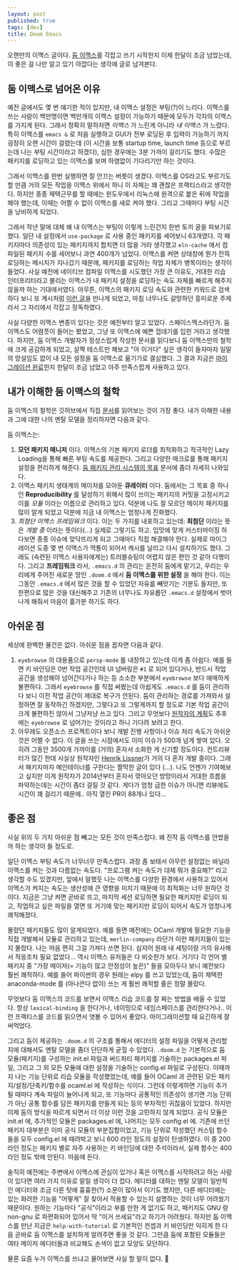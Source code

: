 ```yaml
---
layout: post
published: true
tags: [dev]
title: Doom Emacs
---
```


 오랜만의 이맥스 글이다. [둠 이맥스](https://github.com/doomemacs/doomemacs)를 각잡고 쓰기 시작한지 이제 한달이 조금
 넘었는데, 이 좋은 걸 나만 알고 있기 아깝다는 생각에 글로 남겨본다.

## 둠 이맥스로 넘어온 이유

예전 글에서도 몇 번 얘기한 적이 있지만, 내 이맥스 설정은 부팅(?)이 느리다.
이맥스를 쓰는 사람이 백만명이면 백만개의 이맥스 설정이 가능하기 때문에 모두가
각자의 이맥스를 가지게 된다. 그래서 정확히 말하자면 *이맥스* 가 느린게 아니라 *내
이맥스* 가 느렸다. 특히 이맥스를 `emacs &` 로 처음 실행하고 GUI가 전부 로딩된 후
입력이 가능하기 까지 굉장히 오랜 시간이 걸렸는데 (이 시간을 보통 startup time,
launch time 등으로 부르는데 나는 부팅 시간이라고 하겠다), 심한 경우에는 3분
가까이 걸리기도 했다. 수많은 패키지를 로딩하고 있는 이맥스를 보며 하염없이
기다리기만 하는 것이다.

그래서 이맥스를 한번 실행하면 잘 안끄는 버릇이 생겼다. 이맥스를 OS라고도
부르기도 할 만큼 거의 모든 작업을 이맥스 위에서 하니 이 자체는 꽤 괜찮은
프랙티스라고 생각한다. 하지만 종종 재택근무를 할 때에는 윈도우에서 리눅스에
원격으로 붙은 뒤에 작업을 해야 했는데, 이때는 어쩔 수 없이 이맥스를 새로 켜야
했다. 그리고 그때마다 부팅 시간을 낭비하게 되었다.

그래서 작년 말에 대체 왜 내 이맥스는 부팅이 이렇게 느린건지 한번 토끼 굴을
파보기로 했다. 일단 내 설정에서 `use-package` 로 사용 중인 패키지를 세어보니
63개였다. 각 패키지마다 의존성이 있는 패키지까지 합치면 더 많을 거라 생각했고
`eln-cache` 에서 컴파일된 패키지 수를 세어보니 과연 400개가 넘었다. 이맥스를 켜면
상태창에 뭔가 잔뜩 로딩하는 메시지가 지나갔기 때문에, 패키지를 로딩하는 작업
자체가 병목이라는 생각이 들었다. 사실 예전에 네이티브 컴파일 이맥스를 시도했던
가장 큰 이유도, 거대한 리습 인터프리터라고 불리는 이맥스가 내 패키지 설정을
로딩하는 속도 자체를 빠르게 해주지 않을까 하는 기대에서였다. 아무튼, 이맥스의
패키지 로딩 속도와 관련한 키워드로 검색하다 보니 또 계시처럼 [이런 글](https://github.com/doomemacs/doomemacs/blob/develop/docs/faq.org#how-does-doom-start-up-so-quickly)을 만나게
되었고, 마침 너무나도 갈망하던 흥미로운 주제라서 그 자리에서 각잡고 정독하였다.

사실 다양한 이맥스 변종이 있다는 것은 예전부터 알고 있었다. 스페이스맥스라던가.
둠 이맥스도 어렴풋이 들어는 봤었고, 그냥 또 이맥스에 예쁜 껍데기를 입힌 거라고
생각했다. 하지만, 둠 이맥스 개발자가 정성스럽게 작성한 문서를 읽다보니 둠
이맥스만의 철학에 크게 공감하게 되었고, 살짝 테스트만 해보고 "아 이거다" 싶은
생각이 들자마자 일말의 망설임도 없이 내 모든 설정을 둠 이맥스로 옮기기로
결심했다. 그 결과 지금은 [마이그레이션 완료](https://github.com/sangwoo-joh/.doom.d)한지 한달이 조금 넘었고 아주
만족스럽게 사용하고 있다.

## 내가 이해한 둠 이맥스의 철학

둠 이맥스의 철학은 깃허브에서 직접 [문서](https://github.com/doomemacs/doomemacs/blob/master/docs/faq.org)를 읽어보는 것이 가장 좋다. 내가 이해한
내용과 그에 대한 나의 멘탈 모델을 정리하자면 다음과 같다.

둠 이맥스는:

 1. **모던 패키지 매니저** 이다. 이맥스의 기본 패키지 로더를 최적화하고 적극적인
    Lazy Loading을 통해 빠른 부팅 속도를 제공한다. 그리고 다양한 매크로를 통해
    패키지 설정을 편리하게 해준다.
    [둠
    패키지 관리 시스템의 목표](https://github.com/doomemacs/doomemacs/blob/develop/docs/faq.org#why-such-a-complicated-package-management-system) 문서에 좀더 자세히 나와있다.
 2. 이맥스 패키지 생태계의 메이저를 모아둔 **큐레이터** 이다. 둠에서는 그 목표 중
    하나인 **Reproducibility** 를 달성하기 위해서 많이 쓰이는 패키지의 커밋을
    고정시키고 이를 *모듈* 이라는 이름으로 관리하고 있다. 덕분에 나도 잘 모르던
    메이저 패키지를 많이 알게 되었고 덕분에 지금 내 이맥스는 엄청나게 진화했다.
 3. *최첨단 이맥스 프레임워크* 이다. 이는 두 가지를 내포하고 있는데: **최첨단** 이라는
    뜻은 *개발 중* 이라는 뜻이다(...) 실제로 그렇기도 하고. 입맛에 맞게
    커스터마이징 하다보면 종종 이슈에 맞닥뜨리게 되고 그때마다 직접 해결해야
    한다. 실제로 마이그레이션 도중 몇 번 이맥스가 먹통이 되어서 캐시를 날리고
    다시 설치하기도 했다. 그래도 (숙련된 이맥스 사용자에게는) 트러블슈팅이
    어렵지 않은 편인 것 같아 다행이다. 그리고 **프레임워크** 라서, `.emacs.d` 의
    관리는 온전히 둠에게 맡기고, 우리는 우리에게 주어진 새로운 땅인 `.doom.d` 에서
    **둠 이맥스를 위한 설정** 을 해야 한다. 이는 그동안 `.emacs.d` 에서 많은 것을 할
    수 있었던 자유를 빼앗기는 기분도 들지만, 또 한편으로 많은 것을 대신해주고
    기존의 너무나도 자유롭던 `.emacs.d` 설정에서 벗어나게 해줘서 마음이 홀가분
    하기도 하다.

## 아쉬운 점

 세상에 완벽한 물건은 없다. 아쉬운 점을 꼽자면 다음과 같다.

 1. `eyebrowse` 의 대용품으로 `persp-mode` 를 내장하고 있는데 이게 좀 아쉽다. 예를
    들면 키 바인딩은 0번 작업 공간인데 UI 넘버링은 `#1` 로 되어 있다거나, 반드시
    작업 공간을 생성해야 넘어간다거나 하는 등 소소한 부분에서 `eyebrowse` 보다
    애매하게 불편하다. 그래서 `eyebrowse` 를 직접 써봤는데 아쉽게도 `.emacs.d` 를
    둠이 관리하다 보니 이전 작업 공간이 제대로 복구가 안된다. 둠이 관리하는
    경로를 가져와서 설정하면 잘 동작하긴 하겠지만, 그렇다고 또 그렇게까지 할
    정도로 기본 작업 공간이 크게 불편하진 않아서 그냥저냥 쓰고 있다. 그리고
    무엇보다
    [원작자의
    계획](https://github.com/doomemacs/doomemacs/issues/5255#issuecomment-877835286)도 추후에는 `eyebrowse` 로 넘어가는 것이라고 하니 기다려 보려고 한다.
 2. 아무래도 오픈소스 프로젝트이다 보니 개발 진행 사항이나 이슈 처리 속도가
    아쉬운 것은 어쩔 수 없다. 이 글을 쓰는 시점에서도 이미 이슈가 500개 넘게
    쌓여 있다. 오히려 그동안 3500개 가까이를 (거의) 혼자서 소화한 게 신기할
    정도이다. 컨트리뷰터가 많긴 한데 사실상 원작자인 [Henrik Lissner](https://github.com/hlissner)가 거의 다
    혼자 개발 중이다. 그래서 패키지마자 메인테이너를 구한다는 짤막한 글이 있다
    (...). 나도 언젠가 기여해보고 싶지만 이게 원작자가 2014년부터 혼자서
    깎아오던 방망이라서 거대한 흐름을 파악하는데는 시간이 좀더 걸릴 것 같다.
    게다가 엄청 급한 이슈가 아니면 리뷰에도 시간이 꽤 걸리기 때문에.. 아직 열린
    PR이 88개나 있다...

## 좋은 점
 사실 위의 두 가지 아쉬운 점 빼고는 모든 것이 만족스럽다. 왜 진작 둠 이맥스를
 안썼을까 하는 생각이 들 정도로.

 일단 이맥스 부팅 속도가 너무너무 만족스럽다. 과장 좀 보태서 아무런 설정없는
 바닐라 이맥스를 켜는 것과 다름없는 속도다. "프로그램 켜는 속도가 대체 뭐가
 중요해?" 라고 생각할 수도 있겠지만, 앞에서 말했듯 나는 이맥스를 다양한 환경에서
 사용하고 있어서 이맥스가 켜지는 속도는 생산성에 큰 영향을 미치기 때문에 이
 최적화는 너무 원하던 것이다. 지금은 그냥 켜면 곧바로 뜨고, 마지막 세션 로딩하면
 필요한 패키지만 로딩이 되고, 작업하고 싶은 파일을 열면 또 거기에 맞는 패키지만
 로딩이 되어서 속도가 엄청나게 쾌적해졌다.

 몰랐던 패키지들도 많이 알게되었다. 예를 들면 예전에는 OCaml 개발에 필요한
 기능을 직접 개발해서 모듈로 관리하고 있는데, `merlin-company` 라던가 이런
 패키지들이 있는지 몰랐다. 나는 마음 편히 그걸 가져다 쓰면 된다. 심지어 원래 내
 세팅이랑 거의 유사해서 적응조차 필요 없었다... 역시 이맥스 유저들은 다 비슷한가
 보다. 거기다 각 언어 별 패키지 중 "가장 메이저(= 기능이 많고 안정성이 높은)"
 들을 모아두다 보니 예전보다 훨씬 쾌적하다. 예를 들어 파이썬의 경우 원래는 elpy
 를 쓰고 있었는데, 둠이 채택한 anaconda-mode 를 (아나콘다 없이) 쓰는 게 훨씬
 쾌적할 줄은 정말 몰랐다.

 무엇보다 둠 이맥스의 코드를 보면서 이맥스 리습 코드를 잘 짜는 방법을 배울 수
 있었다. 항상 `lexical-binding` 을 한다거나, 네이밍으로 네임스페이스를
 관리한다거나.. 이런 프랙티스를 코드를 읽으면서 엿볼 수 있어서 좋았다.
 마이그레이션할 때 요긴하게 잘 써먹었다.

 그리고 둠이 제공하는 `.doom.d` 의 구조를 통해서 에디터의 설정 파일을 어떻게
 관리할지에 대해서도 멘탈 모델을 좀더 단단하게 굳힐 수 있었다. `.doom.d` 는
 기본적으로 둠 모듈(패키지)를 구성하는 init.el 파일과 써드파티 패키지를 기술하는
 packages.el 파일, 그리고 그 외 모든 모듈에 대한 설정을 기술하는 config.el
 파일로 구성된다. 이때까지 나는 기능 단위로 리습 모듈을 작성했었는데, 예를 들어
 OCaml 과 관련된 모든 패키지/설정/단축키/함수를 ocaml.el 에 작성하는 식이다.
 그런데 이렇게하면 기능이 추가될 때마다 계속 파일이 늘어나게 되고, 또 기능마다
 공통적인 의존성이 생기면 기능 단위가 아닌 공통 함수를 담은 패키지를 만들게 되는
 등의 부차적인 귀찮음이 있었다. 하지만 이제 둠의 방식을 따르게 되면서 더 이상
 이런 것을 고민하지 않게 되었다. 공식 모듈은 init.el 에, 추가적인 모듈은
 packages.el 에, 나머지는 모두 config.el 에. 기존에 쓰던 패키지 대부분은 이미
 공식 모듈의 부분집합이었고, 기능 단위로 작성했던 커스텀 함수들을 모두 config.el
 에 때려박고 보니 600 라인 정도의 설정이 탄생하였다. 이 중 200 라인 정도는
 패키지 별로 자주 사용하는 키 바인딩에 대한 주석이라서, 실제 함수는 400 라인
 정도 밖에 안된다. 마음에 든다.

 솔직히 예전에는 주변에서 이맥스에 관심이 있거나 혹은 이맥스를 시작하려고 하는
 사람이 있다면 여러 가지 이유로 말릴 생각이 더 컸다. 에디터를 대하는 멘탈 모델이
 일반적인 에디터와 조금 다른 탓에 흉흉한(?) 소문이 많아서 이기도 했지만, 다른
 에디터에는 있는 화려한 기능을 "어떻게" 잘 찾아서 적용할 수 있는지 설명하는 것이
 너무 어려웠기 때문이다. 원하는 기능마다 "공식"이라고 부를 만한 게 없기도 하고,
 패키지도 GNU 랑 non-gnu 로 파편화되어 있어서 딱 "이거 쓰세요"라고 하기가
 어려웠다. 하지만 둠 이맥스를 만난 지금은 `help-with-tutorial` 로 기본적인 컨셉과
 키 바인딩만 익히게 한 다음 곧바로 둠 이맥스를 설치하게 알려주면 좋을 것 같다.
 그만큼 둠에 포함된 모듈들은 여타 메이저 에디터들과 비교해도 손색이 없고 모양도
 모던하다.

 물론 요즘 누가 이맥스를 쓰냐고 물어보면 사실 할 말이 없다. 🥲
